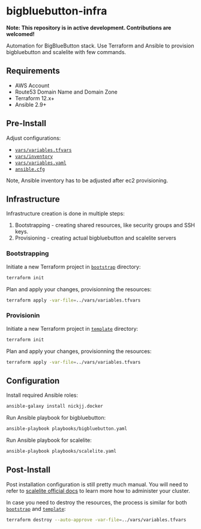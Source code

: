 # bigbluebutton-infra

**Note: This repository is in active development. Contributions are welcomed!**

Automation for BigBlueButton stack. Use Terraform and Ansible to provision bigbluebutton and scalelite with few commands.

## Requirements

- AWS Account
- Route53 Domain Name and Domain Zone
- Terraform 12.x+
- Ansible 2.9+

## Pre-Install

Adjust configurations:

- [`vars/variables.tfvars`](vars/variables.tfvars)
- [`vars/inventory`](vars/inventory)
- [`vars/variables.yaml`](vars/variables.yaml)
- [`ansible.cfg`](ansible.cfg)

Note, Ansible inventory has to be adjusted after ec2 provisioning.

## Infrastructure

Infrastructure creation is done in multiple steps:

1. Bootstrapping - creating shared resources, like security groups and SSH keys.
2. Provisioning - creating actual bigbluebutton and scalelite servers

### Bootstrapping

Initiate a new Terraform project in [`bootstrap`](bootstrap) directory:

```sh
terraform init
```

Plan and apply your changes, provisionning the resources:

```sh
terraform apply -var-file=../vars/variables.tfvars
```

### Provisionin

Initiate a new Terraform project in [`template`](template) directory:

```sh
terraform init
```

Plan and apply your changes, provisionning the resources:

```sh
terraform apply -var-file=../vars/variables.tfvars
```

## Configuration

Install required Ansible roles:

```sh
ansible-galaxy install nickjj.docker
```

Run Ansible playbook for bigbluebutton:

```sh
ansible-playbook playbooks/bigbluebutton.yaml
```

Run Ansible playbook for scalelite:

```sh
ansible-playbook playbooks/scalelite.yaml
```

## Post-Install

Post installation configuration is still pretty much manual. You will need to refer to [scalelite official docs](https://github.com/blindsidenetworks/scalelite#administration) to learn more how to administer your cluster.

In case you need to destroy the resources, the process is similar for both [`bootstrap`](bootstrap) and [`template`](template):

```sh
terraform destroy --auto-approve -var-file=../vars/variables.tfvars
```